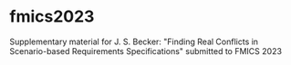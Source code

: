 # fmics2023
Supplementary material for J. S. Becker: "Finding Real Conflicts in Scenario-based Requirements Specifications" submitted to FMICS 2023
